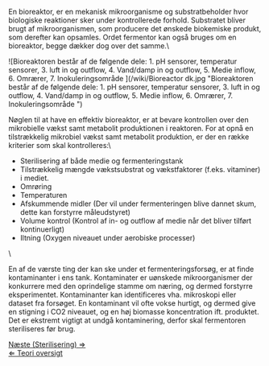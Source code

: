 En bioreaktor, er en mekanisk mikroorganisme og substratbeholder hvor
biologiske reaktioner sker under kontrollerede forhold. Substratet
bliver brugt af mikroorganismen, som producere det ønskede biokemiske
produkt, som derefter kan opsamles. Ordet fermentor kan også bruges om
en bioreaktor, begge dækker dog over det samme.\

![Bioreaktoren består af de følgende dele: 1. pH sensorer, temperatur
sensorer, 3. luft in og outflow, 4. Vand/damp in og outflow, 5. Medie
inflow, 6. Omrærer, 7. Inokuleringsområde
](/wiki/Bioreactor dk.jpg "Bioreaktoren består af de følgende dele: 1. pH sensorer, temperatur sensorer, 3. luft in og outflow, 4. Vand/damp in og outflow, 5. Medie inflow, 6. Omrærer, 7. Inokuleringsområde ")

Nøglen til at have en effektiv bioreaktor, er at bevare kontrollen over
den mikrobielle vækst samt metabolit produktionen i reaktoren. For at
opnå en tilstrækkelig mikrobiel vækst samt metabolit produktion, er der
en række kriterier som skal kontrolleres:\

-   Sterilisering af både medie og fermenteringstank
-   Tilstrækkelig mængde vækstsubstrat og vækstfaktorer (f.eks.
    vitaminer) i mediet.
-   Omrøring
-   Temperaturen
-   Afskummende midler (Der vil under fermenteringen blive dannet skum,
    dette kan forstyrre måleudstyret)
-   Volume kontrol (Kontrol af in- og outflow af medie når det bliver
    tilført kontinuerligt)
-   Iltning (Oxygen niveauet under aerobiske processer)

\

En af de værste ting der kan ske under et fermenteringsforsøg, er at
finde kontaminanter i ens tank. Kontaminater er uønskede mikroorganismer
der konkurrere med den oprindelige stamme om næring, og dermed forstyrre
eksperimentet. Kontaminanter kan identificeres vha. mikroskopi eller
dataset fra forsøget. En kontaminant vil ofte vokse hurtigt, og dermed
give en stigning i CO2 niveauet, og en høj biomasse koncentration ift.
produktet. Det er ekstremt vigtigt at undgå kontaminering, derfor skal
fermentoren steriliseres før brug.

[Næste (Sterilisering) ⇒](/wiki/Sterilisering "wikilink")\
 [ ⇐ Teori oversigt](/wiki/Fermenteringscase "wikilink")

